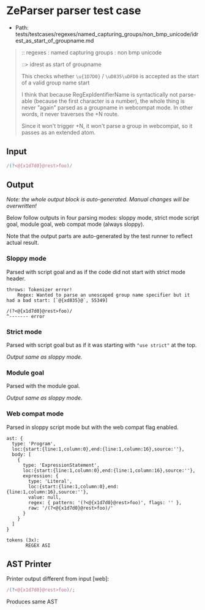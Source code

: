 # ZeParser parser test case

- Path: tests/testcases/regexes/named_capturing_groups/non_bmp_unicode/idrest_as_start_of_groupname.md

> :: regexes : named capturing groups : non bmp unicode
>
> ::> idrest as start of groupname
>
> This checks whether `\u{1D7D0}` / `\uD835\uDFD0` is accepted as the start of a valid group name start
>
> I think that because RegExpIdentifierName is syntactically not parse-able (because the first character is a number), the whole thing is never "again" parsed as a groupname in webcompat mode. In other words, it never traverses the +N route.
>
> Since it won't trigger +N, it won't parse a group in webcompat, so it passes as an extended atom.

## Input

`````js
/(?<@{x1d7d0}@rest>foo)/
`````

## Output

_Note: the whole output block is auto-generated. Manual changes will be overwritten!_

Below follow outputs in four parsing modes: sloppy mode, strict mode script goal, module goal, web compat mode (always sloppy).

Note that the output parts are auto-generated by the test runner to reflect actual result.

### Sloppy mode

Parsed with script goal and as if the code did not start with strict mode header.

`````
throws: Tokenizer error!
    Regex: Wanted to parse an unescaped group name specifier but it had a bad start: [`@{xd835}@`, 55349]

/(?<@{x1d7d0}@rest>foo)/
^------- error
`````

### Strict mode

Parsed with script goal but as if it was starting with `"use strict"` at the top.

_Output same as sloppy mode._

### Module goal

Parsed with the module goal.

_Output same as sloppy mode._

### Web compat mode

Parsed in sloppy script mode but with the web compat flag enabled.

`````
ast: {
  type: 'Program',
  loc:{start:{line:1,column:0},end:{line:1,column:16},source:''},
  body: [
    {
      type: 'ExpressionStatement',
      loc:{start:{line:1,column:0},end:{line:1,column:16},source:''},
      expression: {
        type: 'Literal',
        loc:{start:{line:1,column:0},end:{line:1,column:16},source:''},
        value: null,
        regex: { pattern: '(?<@{x1d7d0}@rest>foo)', flags: '' },
        raw: '/(?<@{x1d7d0}@rest>foo)/'
      }
    }
  ]
}

tokens (3x):
       REGEX ASI
`````


## AST Printer

Printer output different from input [web]:

````js
/(?<@{x1d7d0}@rest>foo)/;
````

Produces same AST
